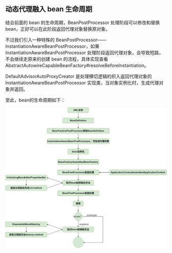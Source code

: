 ## 动态代理融入 bean 生命周期



结合前面的 bean 的生命周期，BeanPostProcessor 处理阶段可以修改和替换 bean，正好可以在此阶段返回代理对象替换原对象。

不过我们引入一种特殊的 BeanPostProcessor——InstantiationAwareBeanPostProcessor，如果 InstantiationAwareBeanPostProcessor 处理阶段返回代理对象，会导致短路，不会继续走原来的创建 bean 的流程，具体实现查看 AbstractAutowireCapableBeanFactory#resolveBeforeInstantiation。

DefaultAdvisorAutoProxyCreator 是处理横切逻辑的织入返回代理对象的 InstantiationAwareBeanPostProcessor 实现类，当对象实例化时，生成代理对象并返回。

至此，bean的生命周期如下：

![](assets/auto-proxy.png)